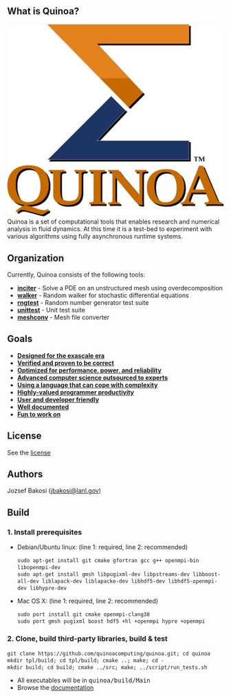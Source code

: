 ## What is Quinoa?

![](https://github.com/quinoacomputing/quinoa/blob/master/doc/images/quinoa.svg)
Quinoa is a set of computational tools that enables research and numerical analysis in fluid dynamics. At this time it is a test-bed to experiment with various algorithms using fully asynchronous runtime systems.

## Organization

Currently, Quinoa consists of the following tools:
  - [<B>inciter</B>](https://quinoacomputing.github.io/quinoa/inciter_doc.html) - Solve a PDE on an unstructured mesh using overdecomposition
  - [<B>walker</B>](https://quinoacomputing.github.io/quinoa/walker_doc.html) - Random walker for stochastic differential equations
  - [<B>rngtest</B>](https://quinoacomputing.github.io/quinoa/rngtest_doc.html) - Random number generator test suite
  - [<B>unittest</B>](https://quinoacomputing.github.io/quinoa/unittest_doc.html) - Unit test suite
  - [<B>meshconv</B>](https://quinoacomputing.github.io/quinoa/meshconv_doc.html) - Mesh file converter

## Goals

  - [<B>Designed for the exascale era</B>](https://quinoacomputing.github.io/quinoa/why.html#exascale)
  - [<B>Verified and proven to be correct</B>](https://quinoacomputing.github.io/quinoa/why.html#correct)
  - [<B>Optimized for performance, power, and reliability</B>](https://quinoacomputing.github.io/quinoa/why.html#optimized)
  - [<B>Advanced computer science outsourced to experts</B>](https://quinoacomputing.github.io/quinoa/why.html#outsource)
  - [<B>Using a language that can cope with complexity</B>](https://quinoacomputing.github.io/quinoa/why.html#language)
  - [<B>Highly-valued programmer productivity</B>](https://quinoacomputing.github.io/quinoa/why.html#productivity)
  - [<B>User and developer friendly</B>](https://quinoacomputing.github.io/quinoa/why.html#friendly)
  - [<B>Well documented</B>](https://quinoacomputing.github.io/quinoa/why.html#documented)
  - [<B>Fun to work on</B>](https://quinoacomputing.github.io/quinoa/why.html#fun)

## License

See the [license](https://github.com/quinoacomputing/quinoa/blob/master/LICENSE)

## Authors

Jozsef Bakosi (jbakosi@lanl.gov)

## Build

### 1. Install prerequisites

- Debian/Ubuntu linux: (line 1: required, line 2: recommended)

   ```
   sudo apt-get install git cmake gfortran gcc g++ openmpi-bin libopenmpi-dev
   sudo apt-get install gmsh libpugixml-dev libpstreams-dev libboost-all-dev liblapack-dev liblapacke-dev libhdf5-dev libhdf5-openmpi-dev libhypre-dev
   ```

- Mac OS X: (line 1: required, line 2: recommended)

   ```
   sudo port install git cmake openmpi-clang38
   sudo port gmsh pugixml boost hdf5 +hl +openmpi hypre +openmpi
   ```

### 2. Clone, build third-party libraries, build & test

   ```
   git clone https://github.com/quinoacomputing/quinoa.git; cd quinoa
   mkdir tpl/build; cd tpl/build; cmake ..; make; cd -
   mkdir build; cd build; cmake ../src; make; ../script/run_tests.sh
   ```

   - All executables will be in <tt>quinoa/build/Main</tt>
   - Browse the [documentation](http://quinoacomputing.github.io/quinoa/index.html)
